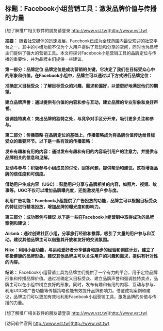 ## **标题：Facebook小组营销工具：激发品牌价值与传播的力量**

[想了解推广相关软件的朋友请登录 http://www.vst.tw](http://www.vst.tw)

**摘要：**
随着社交媒体的迅速发展，Facebook已成为全球范围内最受欢迎的社交平台之一。其中的小组功能不仅为个人用户提供了互动和分享的空间，同时也为品牌主们提供了强大的营销工具。本文将探讨Facebook小组营销工具的品牌定位与传播的重要性，并为品牌主们提供一些建议。

**第一部分：品牌定位**
**品牌定位是成功营销的关键，它决定了我们在目标受众心中的形象和价值。在Facebook小组中，品牌主可以通过以下方式进行品牌定位：**

**准确定义目标受众：了解目标受众的兴趣、需求和偏好，以便更好地满足他们的期望。**

**建立品牌声誉：通过提供有价值的内容和参与互动，建立品牌的专业形象和良好声誉。**

**强调独特卖点：突出品牌的独特之处，与竞争对手区分开来，吸引更多关注和参与。**

**第二部分：传播策略**
**在品牌定位的基础上，传播策略成为将品牌价值传达给目标受众的重要环节。以下是一些有效的传播策略：**

**发布有趣和有用的内容：通过发布有趣和有用的内容吸引用户的注意力，并提供与品牌相关的信息和见解。**

**互动与参与：积极参与小组成员的讨论，回答问题，提供帮助和建议。这将增强品牌的信任度和可信度。**

**借助用户生成内容（UGC）：鼓励用户分享与品牌相关的内容，如照片、视频、故事等。UGC不仅可以增加品牌曝光度，还能激发用户参与度。**

**利用广告功能：Facebook小组提供了广告投放的功能，品牌主可以根据目标受众的特征进行精准投放，增加品牌的曝光度和影响力。**

**第三部分：成功案例与建议**
**以下是一些在Facebook小组营销中取得成功的品牌案例和建议：**

**Airbnb：通过创建社区小组，分享旅行经验和推荐，吸引了大量的用户参与和互动。建议其他品牌主可以借鉴其开放和友好的交流氛围。**

**Nike：利用小组功能，与运动爱好者分享健身和跑步的经验和训练计划，建立了积极健康的品牌形象。建议其他品牌主可以关注用户的兴趣和需求，提供有针对性的内容。**

**结论：**
Facebook小组营销工具为品牌主们提供了一个有力的平台，用于定位品牌形象和传播品牌价值。通过准确定义目标受众、建立品牌声誉和强调独特卖点，品牌主可以在小组中树立良好的形象。同时，发布有趣和有用的内容、互动与参与、利用UGC和广告功能等传播策略也能有效提升品牌影响力。借鉴成功案例和建议，品牌主们可以更加有效地利用Facebook小组营销工具，激发品牌的价值与传播的力量。

[想了解推广相关软件的朋友请登录 http://www.vst.tw](http://www.vst.tw)


[访问软件官网 http://www.vst.tw](http://www.vst.tw)
